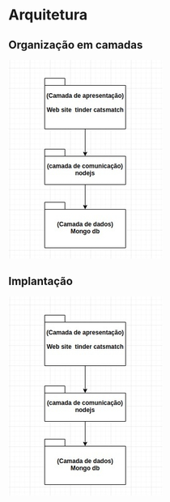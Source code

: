 # Arquitetura

## Organização em camadas

![](componentes-camadas.jpg)

## Implantação

![](Componentes-camadas.jpg)
